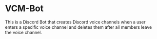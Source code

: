 # VCM-Bot
This is a Discord Bot that creates Discord voice channels when a user enters a specific voice channel and deletes them after all members leave the voice channel. 
